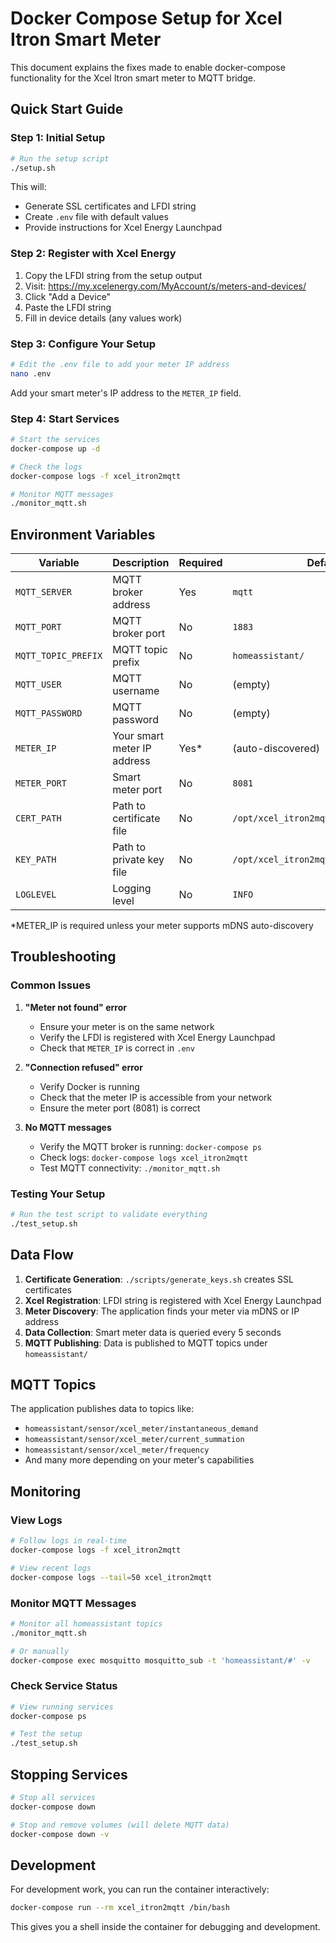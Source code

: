 # Docker Compose Setup for Xcel Itron Smart Meter

This document explains the fixes made to enable docker-compose functionality for the Xcel Itron smart meter to MQTT bridge.



## Quick Start Guide

### Step 1: Initial Setup
```bash
# Run the setup script
./setup.sh
```

This will:
- Generate SSL certificates and LFDI string
- Create `.env` file with default values
- Provide instructions for Xcel Energy Launchpad

### Step 2: Register with Xcel Energy
1. Copy the LFDI string from the setup output
2. Visit: https://my.xcelenergy.com/MyAccount/s/meters-and-devices/
3. Click "Add a Device"
4. Paste the LFDI string
5. Fill in device details (any values work)

### Step 3: Configure Your Setup
```bash
# Edit the .env file to add your meter IP address
nano .env
```

Add your smart meter's IP address to the `METER_IP` field.

### Step 4: Start Services
```bash
# Start the services
docker-compose up -d

# Check the logs
docker-compose logs -f xcel_itron2mqtt

# Monitor MQTT messages
./monitor_mqtt.sh
```

## Environment Variables

| Variable | Description | Required | Default |
|----------|-------------|----------|---------|
| `MQTT_SERVER` | MQTT broker address | Yes | `mqtt` |
| `MQTT_PORT` | MQTT broker port | No | `1883` |
| `MQTT_TOPIC_PREFIX` | MQTT topic prefix | No | `homeassistant/` |
| `MQTT_USER` | MQTT username | No | (empty) |
| `MQTT_PASSWORD` | MQTT password | No | (empty) |
| `METER_IP` | Your smart meter IP address | Yes* | (auto-discovered) |
| `METER_PORT` | Smart meter port | No | `8081` |
| `CERT_PATH` | Path to certificate file | No | `/opt/xcel_itron2mqtt/certs/.cert.pem` |
| `KEY_PATH` | Path to private key file | No | `/opt/xcel_itron2mqtt/certs/.key.pem` |
| `LOGLEVEL` | Logging level | No | `INFO` |

*METER_IP is required unless your meter supports mDNS auto-discovery

## Troubleshooting

### Common Issues

1. **"Meter not found" error**
   - Ensure your meter is on the same network
   - Verify the LFDI is registered with Xcel Energy Launchpad
   - Check that `METER_IP` is correct in `.env`

2. **"Connection refused" error**
   - Verify Docker is running
   - Check that the meter IP is accessible from your network
   - Ensure the meter port (8081) is correct

3. **No MQTT messages**
   - Verify the MQTT broker is running: `docker-compose ps`
   - Check logs: `docker-compose logs xcel_itron2mqtt`
   - Test MQTT connectivity: `./monitor_mqtt.sh`

### Testing Your Setup
```bash
# Run the test script to validate everything
./test_setup.sh
```

## Data Flow

1. **Certificate Generation**: `./scripts/generate_keys.sh` creates SSL certificates
2. **Xcel Registration**: LFDI string is registered with Xcel Energy Launchpad
3. **Meter Discovery**: The application finds your meter via mDNS or IP address
4. **Data Collection**: Smart meter data is queried every 5 seconds
5. **MQTT Publishing**: Data is published to MQTT topics under `homeassistant/`

## MQTT Topics

The application publishes data to topics like:
- `homeassistant/sensor/xcel_meter/instantaneous_demand`
- `homeassistant/sensor/xcel_meter/current_summation`
- `homeassistant/sensor/xcel_meter/frequency`
- And many more depending on your meter's capabilities

## Monitoring

### View Logs
```bash
# Follow logs in real-time
docker-compose logs -f xcel_itron2mqtt

# View recent logs
docker-compose logs --tail=50 xcel_itron2mqtt
```

### Monitor MQTT Messages
```bash
# Monitor all homeassistant topics
./monitor_mqtt.sh

# Or manually
docker-compose exec mosquitto mosquitto_sub -t 'homeassistant/#' -v
```

### Check Service Status
```bash
# View running services
docker-compose ps

# Test the setup
./test_setup.sh
```

## Stopping Services
```bash
# Stop all services
docker-compose down

# Stop and remove volumes (will delete MQTT data)
docker-compose down -v
```

## Development

For development work, you can run the container interactively:
```bash
docker-compose run --rm xcel_itron2mqtt /bin/bash
```

This gives you a shell inside the container for debugging and development. 